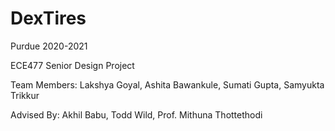 # DexTires
Purdue 2020-2021

ECE477 Senior Design Project

Team Members: Lakshya Goyal, Ashita Bawankule, Sumati Gupta, Samyukta Trikkur

Advised By: Akhil Babu, Todd Wild, Prof. Mithuna Thottethodi
